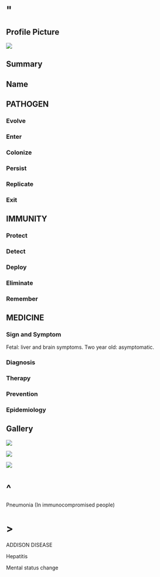 # "

## Profile Picture

![](1.jpeg)

## Summary

## Name

## PATHOGEN

### Evolve

### Enter

### Colonize

### Persist

### Replicate

### Exit

## IMMUNITY

### Protect

### Detect

### Deploy

### Eliminate

### Remember

## MEDICINE

### Sign and Symptom

Fetal: liver and brain symptoms.
Two year old: asymptomatic.

### Diagnosis

### Therapy

### Prevention

### Epidemiology

## Gallery

![](2.jpeg)

![](3.jpeg)

![](4.jpeg)

# ^

Pneumonia
(In immunocompromised people)

# >

ADDISON DISEASE

Hepatitis

Mental status change
